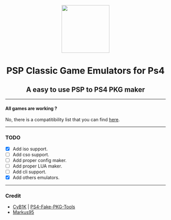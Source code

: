 <p align="center"><img src="https://github.com/jsimesenmac/psp-fpkg/blob/main/ico/keqing.png" width="150px"</p>
<h1 align="center">PSP Classic Game Emulators for Ps4</h1>
<h2 align="center">A easy to use PSP to PS4 PKG maker</h2>

---

#### All games are working ?

No, there is a compatitibility list that you can find [here](https://www.psdevwiki.com/ps4/PSP_Emulator_Compatibility_List).

---

### TODO

- [x] Add iso support.
- [ ] Add cso support.
- [ ] Add proper config maker.
- [ ] Add proper LUA maker.
- [ ] Add cli support.
- [x] Add others emulators.

---

### Credit

- [CyB1K](https://github.com/CyB1K) | [PS4-Fake-PKG-Tools](https://github.com/CyB1K/PS4-Fake-PKG-Tools-3.87)
- [Markus95](https://twitter.com/Markus00095)
